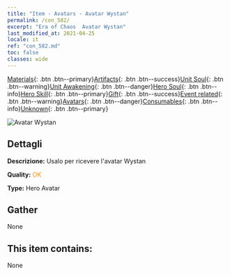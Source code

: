 ```yaml
---
title: "Item - Avatars - Avatar Wystan"
permalink: /con_582/
excerpt: "Era of Chaos  Avatar Wystan"
last_modified_at: 2021-04-25
locale: it
ref: "con_582.md"
toc: false
classes: wide
---
```

 [Materials](/ItemsIT/){: .btn .btn--primary}[Artifacts](/ItemsIT/Artifacts/){: .btn .btn--success}[Unit Soul](/ItemsIT/UnitSoul/){: .btn .btn--warning}[Unit Awakening](/ItemsIT/UnitAwakening/){: .btn .btn--danger}[Hero Soul](/ItemsIT/HeroSoul/){: .btn .btn--info}[Hero Skill](/ItemsIT/HeroSkill/){: .btn .btn--primary}[Gift](/ItemsIT/Gift/){: .btn .btn--success}[Event related](/ItemsIT/Events/){: .btn .btn--warning}[Avatars](/ItemsIT/Avatars/){: .btn .btn--danger}[Consumables](/ItemsIT/Consumables/){: .btn .btn--info}[Unknown](/ItemsIT/Unknown/){: .btn .btn--primary}

 ![Avatar Wystan](/images/h/h_Wystan1.jpg)

## Dettagli
 **Descrizione:** Usalo per ricevere l'avatar Wystan

 **Quality:** <span style="color: #FF8C00">OK</span>

 **Type:** Hero Avatar

## Gather

  None

## This item contains:

  None

